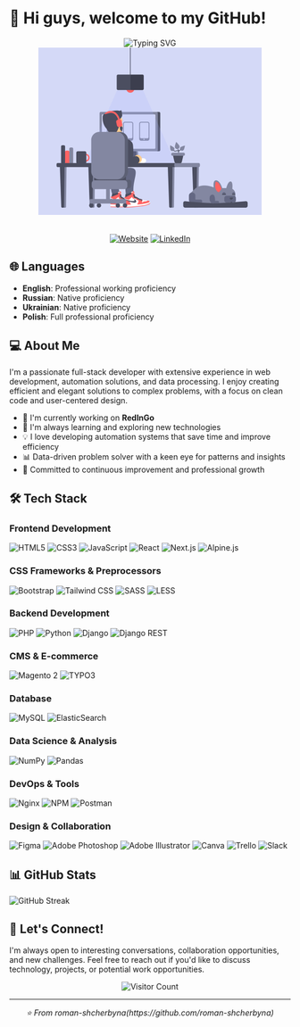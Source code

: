 # 👋 Hi guys, welcome to my GitHub!

<div align="center">
  <img src="https://readme-typing-svg.herokuapp.com?font=Fira+Code&size=27&duration=3000&pause=1000&color=2E97F7&center=true&vCenter=true&width=435&lines=Full-Stack+Developer;Data+Enthusiast;Automation+Expert" alt="Typing SVG" />
</div>

<div align="center">
  <img src="resources/gif/1721197464294.gif" width="400" alt="Programmer GIF"><br><br>

  [![Website](https://img.shields.io/badge/website-4285F4?style=for-the-badge&logo=GoogleChrome&logoColor=white)](https://software-engineer.pro/)
  [![LinkedIn](https://img.shields.io/badge/LinkedIn-0077B5?style=for-the-badge&logo=linkedin&logoColor=white)](https://www.linkedin.com/in/roman-shcherbyna-b264052aa/)
</div>

## 🌐 Languages

- **English**: Professional working proficiency
- **Russian**: Native proficiency
- **Ukrainian**: Native proficiency
- **Polish**: Full professional proficiency

## 💻 About Me

I'm a passionate full-stack developer with extensive experience in web development, automation solutions, and data processing. I enjoy creating efficient and elegant solutions to complex problems, with a focus on clean code and user-centered design.

- 🔭 I'm currently working on **RedInGo**
- 🌱 I'm always learning and exploring new technologies
- 💡 I love developing automation systems that save time and improve efficiency
- 📊 Data-driven problem solver with a keen eye for patterns and insights
- 🚀 Committed to continuous improvement and professional growth

## 🛠️ Tech Stack

### Frontend Development
![HTML5](https://img.shields.io/badge/HTML5-E34F26?style=for-the-badge&logo=html5&logoColor=white)
![CSS3](https://img.shields.io/badge/CSS3-1572B6?style=for-the-badge&logo=css3&logoColor=white)
![JavaScript](https://img.shields.io/badge/JavaScript-F7DF1E?style=for-the-badge&logo=javascript&logoColor=black)
![React](https://img.shields.io/badge/React-20232A?style=for-the-badge&logo=react&logoColor=61DAFB)
![Next.js](https://img.shields.io/badge/Next.js-000000?style=for-the-badge&logo=next.js&logoColor=white)
![Alpine.js](https://img.shields.io/badge/Alpine.js-8BC0D0?style=for-the-badge&logo=alpine.js&logoColor=black)

### CSS Frameworks & Preprocessors
![Bootstrap](https://img.shields.io/badge/Bootstrap-7952B3?style=for-the-badge&logo=bootstrap&logoColor=white)
![Tailwind CSS](https://img.shields.io/badge/Tailwind_CSS-38B2AC?style=for-the-badge&logo=tailwind-css&logoColor=white)
![SASS](https://img.shields.io/badge/SASS-CC6699?style=for-the-badge&logo=sass&logoColor=white)
![LESS](https://img.shields.io/badge/LESS-1D365D?style=for-the-badge&logo=less&logoColor=white)

### Backend Development
![PHP](https://img.shields.io/badge/PHP-777BB4?style=for-the-badge&logo=php&logoColor=white)
![Python](https://img.shields.io/badge/Python-3776AB?style=for-the-badge&logo=python&logoColor=white)
![Django](https://img.shields.io/badge/Django-092E20?style=for-the-badge&logo=django&logoColor=white)
![Django REST](https://img.shields.io/badge/Django_REST-092E20?style=for-the-badge&logo=django&logoColor=white)

### CMS & E-commerce
![Magento 2](https://img.shields.io/badge/Magento_2-EE672F?style=for-the-badge&logo=magento&logoColor=white)
![TYPO3](https://img.shields.io/badge/TYPO3-FF8700?style=for-the-badge&logo=typo3&logoColor=white)

### Database
![MySQL](https://img.shields.io/badge/MySQL-4479A1?style=for-the-badge&logo=mysql&logoColor=white)
![ElasticSearch](https://img.shields.io/badge/ElasticSearch-005571?style=for-the-badge&logo=elasticsearch&logoColor=white)

### Data Science & Analysis
![NumPy](https://img.shields.io/badge/NumPy-013243?style=for-the-badge&logo=numpy&logoColor=white)
![Pandas](https://img.shields.io/badge/Pandas-150458?style=for-the-badge&logo=pandas&logoColor=white)

### DevOps & Tools
![Nginx](https://img.shields.io/badge/Nginx-009639?style=for-the-badge&logo=nginx&logoColor=white)
![NPM](https://img.shields.io/badge/NPM-CB3837?style=for-the-badge&logo=npm&logoColor=white)
![Postman](https://img.shields.io/badge/Postman-FF6C37?style=for-the-badge&logo=postman&logoColor=white)

### Design & Collaboration
![Figma](https://img.shields.io/badge/Figma-F24E1E?style=for-the-badge&logo=figma&logoColor=white)
![Adobe Photoshop](https://img.shields.io/badge/Adobe_Photoshop-31A8FF?style=for-the-badge&logo=adobe-photoshop&logoColor=white)
![Adobe Illustrator](https://img.shields.io/badge/Adobe_Illustrator-FF9A00?style=for-the-badge&logo=adobe-illustrator&logoColor=white)
![Canva](https://img.shields.io/badge/Canva-00C4CC?style=for-the-badge&logo=canva&logoColor=white)
![Trello](https://img.shields.io/badge/Trello-0052CC?style=for-the-badge&logo=trello&logoColor=white)
![Slack](https://img.shields.io/badge/Slack-4A154B?style=for-the-badge&logo=slack&logoColor=white)

## 📊 GitHub Stats

<div align="left">
  <img src="https://github-readme-streak-stats.herokuapp.com/?user=roman-shcherbyna&theme=tokyonight" alt="GitHub Streak" />
</div>

## 🤝 Let's Connect!

I'm always open to interesting conversations, collaboration opportunities, and new challenges. Feel free to reach out if you'd like to discuss technology, projects, or potential work opportunities.

<div align="center">
  <img src="https://profile-counter.glitch.me/roman-shcherbyna/count.svg" alt="Visitor Count" />
</div>

---

<div align="center">
  <i>⭐️ From roman-shcherbyna(https://github.com/roman-shcherbyna)</i>
</div>
